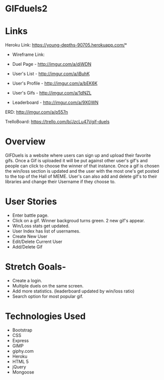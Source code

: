 # GIFduels2


# Links

Heroku Link:
https://young-depths-90705.herokuapp.com/* 

* Wireframe Link:

* Duel Page - http://imgur.com/a/diWDN

* User's List - http://imgur.com/a/iBuhK

* User's Profile - http://imgur.com/a/bEK6K

* User's Gifs - http://imgur.com/a/1dNZL

* Leaderboard - http://imgur.com/a/9XGWN

ERD:
http://imgur.com/a/p557n

TrelloBoard:
https://trello.com/b/JzcLu47j/gif-duels


# Overview

GIFDuels is a website where users can sign up and upload their favorite gifs. Once a Gif is uploaded it will be put against other user's gif's and people can click to choose the winner of that instance. Once a gif is chosen the win/loss section is updated and the user with the most one's get posted to the top of the Hall of MEME. User's can also add and delete gif's to their libraries and change their Username if they choose to.

# User Stories

* Enter battle page.
* Click on a gif. Winner backgroud turns green. 2 new gif's appear.
* Win/Loss stats get updated.
* User Index has list of usernames.
* Create New User
* Edit/Delete Current User
* Add/Delete Gif


# Stretch Goals-

* Create a login.
* Multiple duels on the same screen.
* Add more statistics. (leaderboard updated by win/loss ratio)
* Search option for most popular gif.

# Technologies Used
* Bootstrap
* CSS 
* Express
* GIMP
* giphy.com
* Heroku
* HTML 5
* jQuery
* Mongoose